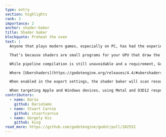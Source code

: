 ```yaml
---
type: entry
section: highlights
rank: 3
importance: 2
anchor: shader-baker
title: Shader baker
blockquote: Preheat the oven
text: |
  Anyone that plays modern games, especially on PC, has had the experience of waiting for shader compilation. Usually, it shows up in two forms: either the game makes you wait when it first launches, or it makes you wait mid game in the middle of the action.

  That’s because shaders are small programs for your GPU that draw the current scene. And they need to be compiled in order to be used.

  While pipeline compilation is still unavoidable and a requirement, Godot now offers a way to do everything that can be done by the editor ahead of time, reducing such wait times by a lot.

  Where [Ubershaders](https://godotengine.org/releases/4.4/#ubershaders) were a big step towards optimizing pipeline compilation and eliminating compilation stutters, the _shader baker_ addresses the long startup times.

  When enabled in the export settings, the shader baker will scan resources and scenes for shaders and pre-compile them in the right format used by the driver in the target platform.

  When targeting Apple and Windows devices, using Metal and D3D12 respectively, we even saw a 20× decrease in load times for our [TPS demo](https://github.com/godotengine/tps-demo). Talk about fast!
contributors:
  - name: Darío
    github: DarioSamo
  - name: Stuart Carnie
    github: stuartcarnie
  - name: Gergely Kis
    github: kisg
read_more: https://github.com/godotengine/godot/pull/102552
---
```

